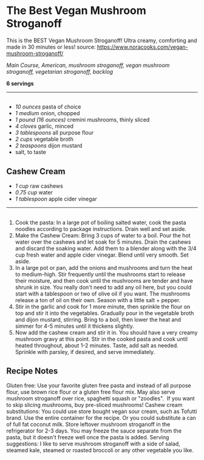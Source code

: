 # The Best Vegan Mushroom Stroganoff

This is the BEST Vegan Mushroom Stroganoff! Ultra creamy, comforting and made in 30 minutes or less!
source: https://www.noracooks.com/vegan-mushroom-stroganoff/

*Main Course, American, mushroom stroganoff, vegan mushroom stroganoff, vegetarian stroganoff, backlog*

**6 servings**

---

## 

- *10 ounces* pasta of choice
- *1 medium* onion, chopped
- *1 pound (16 ounces)* cremini mushrooms, thinly sliced
- *4 cloves* garlic, minced
- *3 tablespoons* all purpose flour
- *2 cups* vegetable broth
- *2 teaspoons* dijon mustard
- salt, to taste

## Cashew Cream

- *1 cup* raw cashews
- *0.75 cup* water
- *1 tablespoon* apple cider vinegar

---

## 
1. Cook the pasta: In a large pot of boiling salted water, cook the pasta noodles according to package instructions. Drain well and set aside.
2. Make the Cashew Cream: Bring 3 cups of water to a boil. Pour the hot water over the cashews and let soak for 5 minutes. Drain the cashews and discard the soaking water. Add them to a blender along with the 3/4 cup fresh water and apple cider vinegar. Blend until very smooth. Set aside.
3. In a large pot or pan, add the onions and mushrooms and turn the heat to medium-high. Stir frequently until the mushrooms start to release their moisture, and then cook until the mushrooms are tender and have shrunk in size. You really don't need to add any oil here, but you could start with a tablespoon or two of olive oil if you want. The mushrooms release a ton of oil on their own. Season with a little salt + pepper.
4. Stir in the garlic and cook for 1 more minute, then sprinkle the flour on top and stir it into the vegetables. Gradually pour in the vegetable broth and dijon mustard, stirring. Bring to a boil, then lower the heat and simmer for 4-5 minutes until it thickens slightly.
5. Now add the cashew cream and stir it in. You should have a very creamy mushroom gravy at this point. Stir in the cooked pasta and cook until heated throughout, about 1-2 minutes. Taste, add salt as needed. Sprinkle with parsley, if desired, and serve immediately.

## Recipe Notes

Gluten free: Use your favorite gluten free pasta and instead of all purpose flour, use brown rice flour or a gluten free flour mix.
May also serve mushroom stroganoff over rice, spaghetti squash or "zoodles". 
If you want to skip slicing mushrooms, buy pre-sliced mushrooms!
Cashew cream substitutions: You could use store bought vegan sour cream, such as Tofutti brand. Use the entire container for the recipe. Or you could substitute a can of full fat coconut milk.
Store leftover mushroom stroganoff in the refrigerator for 2-3 days. You may freeze the sauce separate from the pasta, but it doesn't freeze well once the pasta is added.
Serving suggestions: I like to serve mushroom stroganoff with a side of salad, steamed kale, steamed or roasted broccoli or any other vegetable you like.
